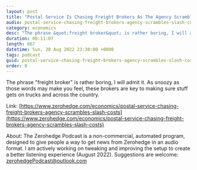 ```yaml
---
layout: post
title: "Postal Service Is Chasing Freight Brokers As The Agency Scrambles To Slash Costs"
audio: postal-service-chasing-freight-brokers-agency-scrambles-slash-costs-0
category: economics
desc: "The phrase &quot;freight broker&quot; is rather boring, I will admit it. As snoozy as those words may make you feel, these brokers are key to making sure stuff gets on trucks and across the country. "
duration: 00:11:07
length: 667
datetime: Sun, 28 Aug 2022 23:30:00 +0000
tags: podcast
guid: postal-service-chasing-freight-brokers-agency-scrambles-slash-costs-0
order: 0
---
```

The phrase &quot;freight broker&quot; is rather boring, I will admit it. As snoozy as those words may make you feel, these brokers are key to making sure stuff gets on trucks and across the country. 

Link: [https://www.zerohedge.com/economics/postal-service-chasing-freight-brokers-agency-scrambles-slash-costs](https://www.zerohedge.com/economics/postal-service-chasing-freight-brokers-agency-scrambles-slash-costs)

About: The Zerohedge Podcast is a non-commercial, automated program, designed to give people a way to get news from Zerohedge in an audio format.  I am actively working on tweaking and improving the setup to create a better listening experience (August 2022).  Suggestions are welcome: [zerohedgePodcast@outlook.com](mailto:zerohedgePodcast@outlook.com)